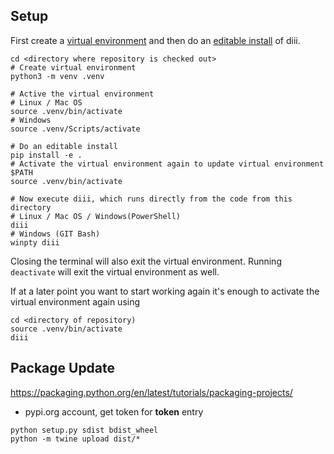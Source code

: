 ## Setup
First create a [virtual environment](https://docs.python.org/3/library/venv.html) and then do an [editable install](https://pip.pypa.io/en/latest/reference/pip_install/#editable-installs) of diii.
```
cd <directory where repository is checked out>
# Create virtual environment
python3 -m venv .venv

# Active the virtual environment
# Linux / Mac OS
source .venv/bin/activate
# Windows
source .venv/Scripts/activate

# Do an editable install
pip install -e .
# Activate the virtual environment again to update virtual environment $PATH
source .venv/bin/activate

# Now execute diii, which runs directly from the code from this directory
# Linux / Mac OS / Windows(PowerShell)
diii
# Windows (GIT Bash)
winpty diii
```

Closing the terminal will also exit the virtual environment. Running `deactivate` will exit the virtual environment as well.

If at a later point you want to start working again it's enough to activate the virtual environment again using
```
cd <directory of repository)
source .venv/bin/activate
diii
```

## Package Update

https://packaging.python.org/en/latest/tutorials/packaging-projects/

- pypi.org account, get token for __token__ entry

```
python setup.py sdist bdist_wheel
python -m twine upload dist/*
```
